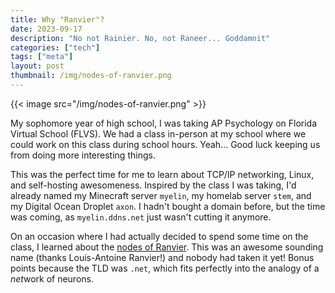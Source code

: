 ```yaml
---
title: Why "Ranvier"?
date: 2023-09-17
description: "No not Rainier. No, not Raneer... Goddamnit"
categories: ["tech"]
tags: ["meta"]
layout: post
thumbnail: /img/nodes-of-ranvier.png
---
```


{{< image src="/img/nodes-of-ranvier.png" >}}

My sophomore year of high school, I was taking AP Psychology on Florida Virtual
School (FLVS). We had a class in-person at my school where we could work on this
class during school hours. Yeah... Good luck keeping us from doing more
interesting things.

This was the perfect time for me to learn about TCP/IP networking, Linux, and
self-hosting awesomeness. Inspired by the class I was taking, I'd already named
my Minecraft server `myelin`, my homelab server `stem`, and my Digital Ocean
Droplet `axon`. I hadn't bought a domain before, but the time was coming, as
`myelin.ddns.net` just wasn't cutting it anymore.

On an occasion where I had actually decided to spend some time on the class, I
learned about the [nodes of
Ranvier](https://en.wikipedia.org/wiki/Node_of_Ranvier). This was an awesome
sounding name (thanks Louis-Antoine Ranvier!) and nobody had taken it yet! Bonus
points because the TLD was `.net`, which fits perfectly into the analogy of a
*net*work of neurons.
